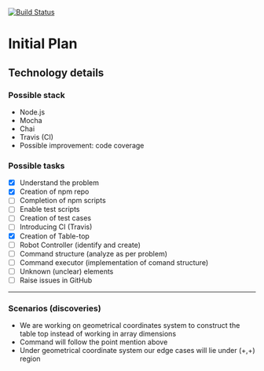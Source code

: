 [![Build Status](https://travis-ci.org/mianusmankhalid/toy-robot.svg?branch=master)](https://travis-ci.org/mianusmankhalid/toy-robot)

# Initial Plan

## Technology details

### Possible stack
- Node.js
- Mocha
- Chai
- Travis (CI)
- Possible improvement: code coverage

### Possible tasks
- [x] Understand the problem
- [x] Creation of npm repo
- [ ] Completion of npm scripts
- [ ] Enable test scripts
- [ ] Creation of test cases
- [ ] Introducing CI (Travis)
- [x] Creation of Table-top
- [ ] Robot Controller (identify and create)
- [ ] Command structure (analyze as per problem)
- [ ] Command executor (implementation of comand structure)
- [ ] Unknown (unclear) elements
- [ ] Raise issues in GitHub

---

### Scenarios (discoveries)
- We are working on geometrical coordinates system to construct the table top instead of working in array dimensions
- Command will follow the point mention above
- Under geometrical coordinate system our edge cases will lie under (+,+) region